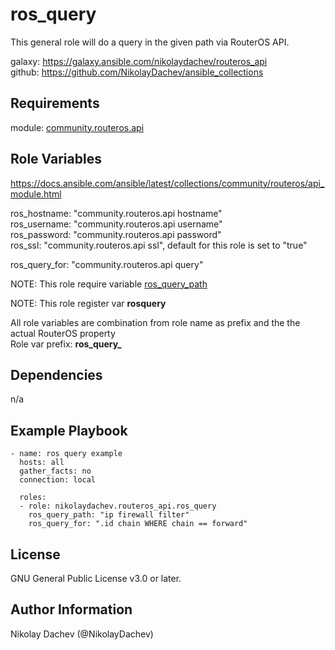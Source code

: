 ros_query
=========

This general role will do a query in the given path via RouterOS API.  

galaxy: https://galaxy.ansible.com/nikolaydachev/routeros_api  
github: https://github.com/NikolayDachev/ansible_collections  

Requirements
------------

module: [community.routeros.api](https://galaxy.ansible.com/community/routeros)

Role Variables
--------------

https://docs.ansible.com/ansible/latest/collections/community/routeros/api_module.html  

ros_hostname: "community.routeros.api hostname"  
ros_username: "community.routeros.api username"  
ros_password: "community.routeros.api password"  
ros_ssl: "community.routeros.api ssl", default for this role is set to "true"  

ros_query_for: "community.routeros.api query"

NOTE: This role require variable [ros_query_path](https://docs.ansible.com/ansible/latest/collections/community/network/routeros_api_module.html#parameter-path)

NOTE: This role register var **rosquery**

All role variables are combination from role name as prefix and the the actual RouterOS property   
Role var prefix: **ros_query_**

Dependencies
------------

n/a

Example Playbook
----------------
```
- name: ros query example
  hosts: all
  gather_facts: no
  connection: local

  roles:
  - role: nikolaydachev.routeros_api.ros_query
    ros_query_path: "ip firewall filter"
    ros_query_for: ".id chain WHERE chain == forward"
```
License
-------

GNU General Public License v3.0 or later.

Author Information
------------------

Nikolay Dachev (@NikolayDachev)